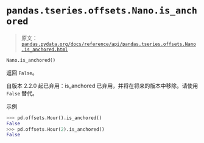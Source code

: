# `pandas.tseries.offsets.Nano.is_anchored`

> 原文：[`pandas.pydata.org/docs/reference/api/pandas.tseries.offsets.Nano.is_anchored.html`](https://pandas.pydata.org/docs/reference/api/pandas.tseries.offsets.Nano.is_anchored.html)

```py
Nano.is_anchored()
```

返回 `False`。

自版本 2.2.0 起已弃用：is_anchored 已弃用，并将在将来的版本中移除。请使用 `False` 替代。

示例

```py
>>> pd.offsets.Hour().is_anchored()
False
>>> pd.offsets.Hour(2).is_anchored()
False 
```
